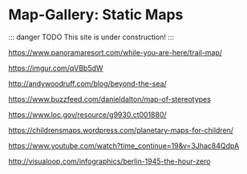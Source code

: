 # Map-Gallery: Static Maps

::: danger TODO
This site is under construction!
:::

https://www.panoramaresort.com/while-you-are-here/trail-map/

https://imgur.com/qVBb5dW

http://andywoodruff.com/blog/beyond-the-sea/

https://www.buzzfeed.com/danieldalton/map-of-stereotypes

https://www.loc.gov/resource/g9930.ct001880/

https://childrensmaps.wordpress.com/planetary-maps-for-children/

https://www.youtube.com/watch?time_continue=19&v=3Jhac84QdpA

http://visualoop.com/infographics/berlin-1945-the-hour-zero